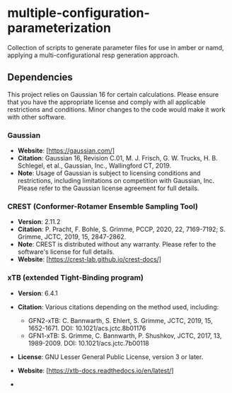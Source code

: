 # multiple-configuration-parameterization
Collection of scripts to generate parameter files for use in amber or namd, applying a multi-configurational resp generation approach.

## Dependencies

This project relies on Gaussian 16 for certain calculations. Please ensure that you have the appropriate license and comply with all applicable restrictions and conditions. Minor changes to the code would make it work with other software.

### Gaussian
- **Website**: [https://gaussian.com/]
- **Citation**: Gaussian 16, Revision C.01, M. J. Frisch, G. W. Trucks, H. B. Schlegel, et al., Gaussian, Inc., Wallingford CT, 2019.
- **Note**: Usage of Gaussian is subject to licensing conditions and restrictions, including limitations on competition with Gaussian, Inc. Please refer to the Gaussian license agreement for full details.

### CREST (Conformer-Rotamer Ensemble Sampling Tool)
- **Version**: 2.11.2
- **Citation**: P. Pracht, F. Bohle, S. Grimme, PCCP, 2020, 22, 7169-7192; S. Grimme, JCTC, 2019, 15, 2847-2862.
- **Note**: CREST is distributed without any warranty. Please refer to the software's license for full details.
- **Website**: [https://crest-lab.github.io/crest-docs/]

### xTB (extended Tight-Binding program)
- **Version**: 6.4.1
- **Citation**: Various citations depending on the method used, including:
  - GFN2-xTB: C. Bannwarth, S. Ehlert, S. Grimme, JCTC, 2019, 15, 1652-1671. DOI: 10.1021/acs.jctc.8b01176
  - GFN1-xTB: S. Grimme, C. Bannwarth, P. Shushkov, JCTC, 2017, 13, 1989-2009. DOI: 10.1021/acs.jctc.7b00118
- **License**: GNU Lesser General Public License, version 3 or later.
- **Website**: [https://xtb-docs.readthedocs.io/en/latest/]

- 
